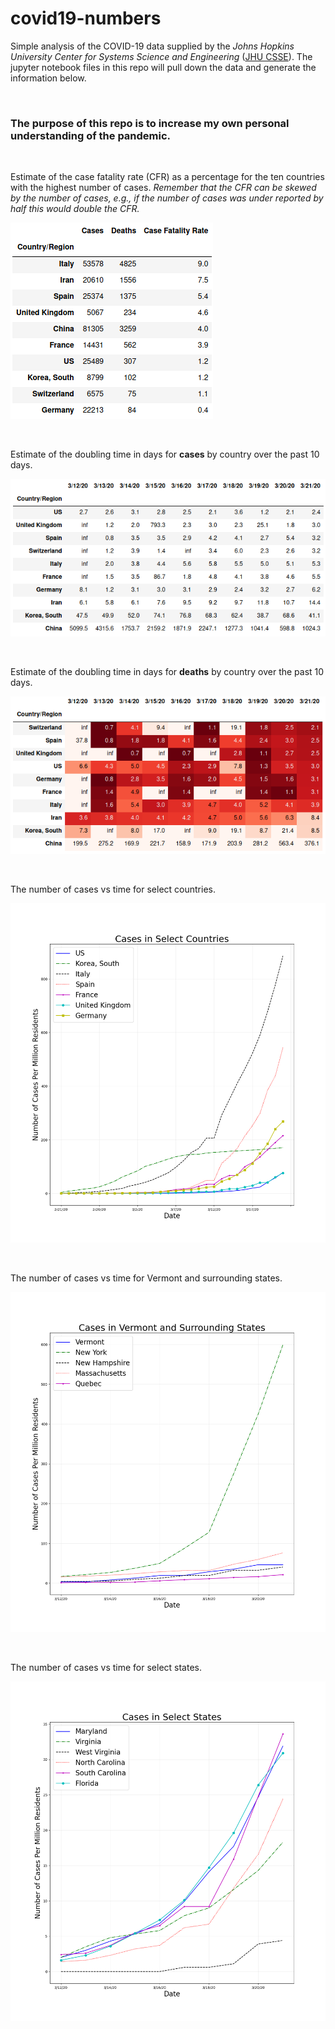 # covid19-numbers



Simple analysis of the COVID-19 data supplied by the *Johns Hopkins University Center for Systems Science and Engineering* ([JHU CSSE](https://github.com/CSSEGISandData/COVID-19)).  The jupyter notebook files in this repo will pull down the data and generate the information below.

&ensp;

### The purpose of this repo is to increase my own personal understanding of the pandemic.

&ensp;

Estimate of the case fatality rate (CFR) as a percentage for the ten countries with the highest number of cases. *Remember that the CFR can be skewed by the number of cases, e.g., if the number of cases was under reported by half this would double the CFR.*

![](cfr.png)

&ensp;

Estimate of the doubling time in days for **cases** by country over the past 10 days.

![](doubling_times_cases.png)

&ensp;

Estimate of the doubling time in days for **deaths** by country over the past 10 days.

![](doubling_times_deaths.png)

&ensp;

The number of cases vs time for select countries.

![](cases_countries.png)

&ensp;

The number of cases vs time for Vermont and surrounding states.

![](cases_regional.png)

&ensp;

The number of cases vs time for select states.

![](cases_states_select.png)





